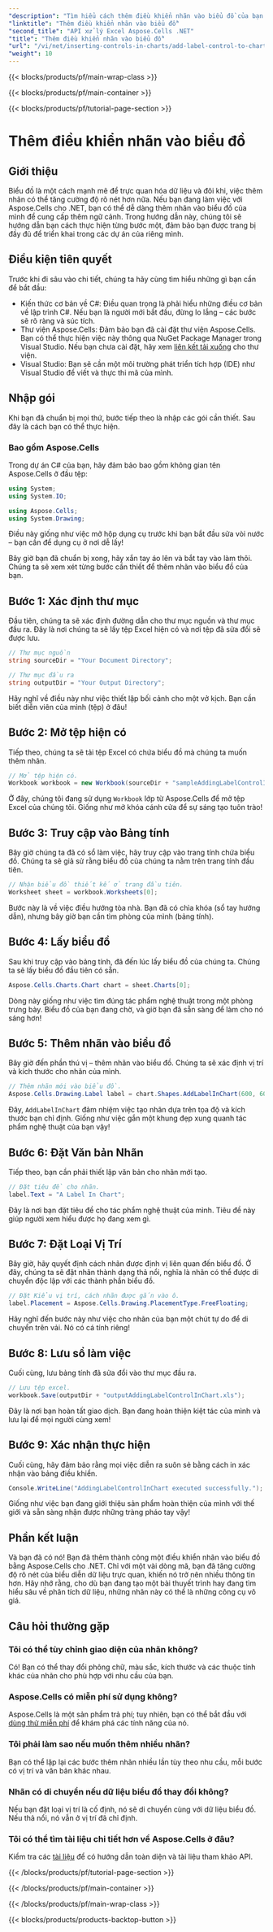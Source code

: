 ```yaml
---
"description": "Tìm hiểu cách thêm điều khiển nhãn vào biểu đồ của bạn trong Aspose.Cells cho .NET với hướng dẫn từng bước này. Nâng cao khả năng trực quan hóa dữ liệu của bạn."
"linktitle": "Thêm điều khiển nhãn vào biểu đồ"
"second_title": "API xử lý Excel Aspose.Cells .NET"
"title": "Thêm điều khiển nhãn vào biểu đồ"
"url": "/vi/net/inserting-controls-in-charts/add-label-control-to-chart/"
"weight": 10
---
```


{{< blocks/products/pf/main-wrap-class >}}

{{< blocks/products/pf/main-container >}}

{{< blocks/products/pf/tutorial-page-section >}}

# Thêm điều khiển nhãn vào biểu đồ

## Giới thiệu

Biểu đồ là một cách mạnh mẽ để trực quan hóa dữ liệu và đôi khi, việc thêm nhãn có thể tăng cường độ rõ nét hơn nữa. Nếu bạn đang làm việc với Aspose.Cells cho .NET, bạn có thể dễ dàng thêm nhãn vào biểu đồ của mình để cung cấp thêm ngữ cảnh. Trong hướng dẫn này, chúng tôi sẽ hướng dẫn bạn cách thực hiện từng bước một, đảm bảo bạn được trang bị đầy đủ để triển khai trong các dự án của riêng mình.

## Điều kiện tiên quyết

Trước khi đi sâu vào chi tiết, chúng ta hãy cùng tìm hiểu những gì bạn cần để bắt đầu:

- Kiến thức cơ bản về C#: Điều quan trọng là phải hiểu những điều cơ bản về lập trình C#. Nếu bạn là người mới bắt đầu, đừng lo lắng – các bước sẽ rõ ràng và súc tích.
- Thư viện Aspose.Cells: Đảm bảo bạn đã cài đặt thư viện Aspose.Cells. Bạn có thể thực hiện việc này thông qua NuGet Package Manager trong Visual Studio. Nếu bạn chưa cài đặt, hãy xem [liên kết tải xuống](https://releases.aspose.com/cells/net/) cho thư viện.
- Visual Studio: Bạn sẽ cần một môi trường phát triển tích hợp (IDE) như Visual Studio để viết và thực thi mã của mình.

## Nhập gói

Khi bạn đã chuẩn bị mọi thứ, bước tiếp theo là nhập các gói cần thiết. Sau đây là cách bạn có thể thực hiện.

### Bao gồm Aspose.Cells

Trong dự án C# của bạn, hãy đảm bảo bao gồm không gian tên Aspose.Cells ở đầu tệp:

```csharp
using System;
using System.IO;

using Aspose.Cells;
using System.Drawing;
```

Điều này giống như việc mở hộp dụng cụ trước khi bạn bắt đầu sửa vòi nước – bạn cần để dụng cụ ở nơi dễ lấy!

Bây giờ bạn đã chuẩn bị xong, hãy xắn tay áo lên và bắt tay vào làm thôi. Chúng ta sẽ xem xét từng bước cần thiết để thêm nhãn vào biểu đồ của bạn.

## Bước 1: Xác định thư mục

Đầu tiên, chúng ta sẽ xác định đường dẫn cho thư mục nguồn và thư mục đầu ra. Đây là nơi chúng ta sẽ lấy tệp Excel hiện có và nơi tệp đã sửa đổi sẽ được lưu.

```csharp
// Thư mục nguồn
string sourceDir = "Your Document Directory";

// Thư mục đầu ra
string outputDir = "Your Output Directory";
```

Hãy nghĩ về điều này như việc thiết lập bối cảnh cho một vở kịch. Bạn cần biết diễn viên của mình (tệp) ở đâu!

## Bước 2: Mở tệp hiện có

Tiếp theo, chúng ta sẽ tải tệp Excel có chứa biểu đồ mà chúng ta muốn thêm nhãn. 

```csharp
// Mở tệp hiện có.
Workbook workbook = new Workbook(sourceDir + "sampleAddingLabelControlInChart.xls");
```

Ở đây, chúng tôi đang sử dụng `Workbook` lớp từ Aspose.Cells để mở tệp Excel của chúng tôi. Giống như mở khóa cánh cửa để sự sáng tạo tuôn trào!

## Bước 3: Truy cập vào Bảng tính

Bây giờ chúng ta đã có sổ làm việc, hãy truy cập vào trang tính chứa biểu đồ. Chúng ta sẽ giả sử rằng biểu đồ của chúng ta nằm trên trang tính đầu tiên.

```csharp
// Nhận biểu đồ thiết kế ở trang đầu tiên.
Worksheet sheet = workbook.Worksheets[0];
```

Bước này là về việc điều hướng tòa nhà. Bạn đã có chìa khóa (sổ tay hướng dẫn), nhưng bây giờ bạn cần tìm phòng của mình (bảng tính).

## Bước 4: Lấy biểu đồ

Sau khi truy cập vào bảng tính, đã đến lúc lấy biểu đồ của chúng ta. Chúng ta sẽ lấy biểu đồ đầu tiên có sẵn.

```csharp
Aspose.Cells.Charts.Chart chart = sheet.Charts[0];
```

Dòng này giống như việc tìm đúng tác phẩm nghệ thuật trong một phòng trưng bày. Biểu đồ của bạn đang chờ, và giờ bạn đã sẵn sàng để làm cho nó sáng hơn!

## Bước 5: Thêm nhãn vào biểu đồ

Bây giờ đến phần thú vị – thêm nhãn vào biểu đồ. Chúng ta sẽ xác định vị trí và kích thước cho nhãn của mình.

```csharp
// Thêm nhãn mới vào biểu đồ.
Aspose.Cells.Drawing.Label label = chart.Shapes.AddLabelInChart(600, 600, 350, 900);
```

Đây, `AddLabelInChart` đảm nhiệm việc tạo nhãn dựa trên tọa độ và kích thước bạn chỉ định. Giống như việc gắn một khung đẹp xung quanh tác phẩm nghệ thuật của bạn vậy!

## Bước 6: Đặt Văn bản Nhãn

Tiếp theo, bạn cần phải thiết lập văn bản cho nhãn mới tạo. 

```csharp
// Đặt tiêu đề cho nhãn.
label.Text = "A Label In Chart";
```

Đây là nơi bạn đặt tiêu đề cho tác phẩm nghệ thuật của mình. Tiêu đề này giúp người xem hiểu được họ đang xem gì.

## Bước 7: Đặt Loại Vị Trí

Bây giờ, hãy quyết định cách nhãn được định vị liên quan đến biểu đồ. Ở đây, chúng ta sẽ đặt nhãn thành dạng thả nổi, nghĩa là nhãn có thể được di chuyển độc lập với các thành phần biểu đồ.

```csharp
// Đặt Kiểu vị trí, cách nhãn được gắn vào ô.
label.Placement = Aspose.Cells.Drawing.PlacementType.FreeFloating; 
```

Hãy nghĩ đến bước này như việc cho nhãn của bạn một chút tự do để di chuyển trên vải. Nó có cá tính riêng!

## Bước 8: Lưu sổ làm việc

Cuối cùng, lưu bảng tính đã sửa đổi vào thư mục đầu ra. 

```csharp
// Lưu tệp excel.
workbook.Save(outputDir + "outputAddingLabelControlInChart.xls");
```

Đây là nơi bạn hoàn tất giao dịch. Bạn đang hoàn thiện kiệt tác của mình và lưu lại để mọi người cùng xem!

## Bước 9: Xác nhận thực hiện

Cuối cùng, hãy đảm bảo rằng mọi việc diễn ra suôn sẻ bằng cách in xác nhận vào bảng điều khiển.

```csharp
Console.WriteLine("AddingLabelControlInChart executed successfully.");
```

Giống như việc bạn đang giới thiệu sản phẩm hoàn thiện của mình với thế giới và sẵn sàng nhận được những tràng pháo tay vậy!

## Phần kết luận

Và bạn đã có nó! Bạn đã thêm thành công một điều khiển nhãn vào biểu đồ bằng Aspose.Cells cho .NET. Chỉ với một vài dòng mã, bạn đã tăng cường độ rõ nét của biểu diễn dữ liệu trực quan, khiến nó trở nên nhiều thông tin hơn. Hãy nhớ rằng, cho dù bạn đang tạo một bài thuyết trình hay đang tìm hiểu sâu về phân tích dữ liệu, những nhãn này có thể là những công cụ vô giá.

## Câu hỏi thường gặp

### Tôi có thể tùy chỉnh giao diện của nhãn không?
Có! Bạn có thể thay đổi phông chữ, màu sắc, kích thước và các thuộc tính khác của nhãn cho phù hợp với nhu cầu của bạn.

### Aspose.Cells có miễn phí sử dụng không?
Aspose.Cells là một sản phẩm trả phí; tuy nhiên, bạn có thể bắt đầu với [dùng thử miễn phí](https://releases.aspose.com/) để khám phá các tính năng của nó.

### Tôi phải làm sao nếu muốn thêm nhiều nhãn?
Bạn có thể lặp lại các bước thêm nhãn nhiều lần tùy theo nhu cầu, mỗi bước có vị trí và văn bản khác nhau.

### Nhãn có di chuyển nếu dữ liệu biểu đồ thay đổi không?
Nếu bạn đặt loại vị trí là cố định, nó sẽ di chuyển cùng với dữ liệu biểu đồ. Nếu thả nổi, nó vẫn ở vị trí đã chỉ định.

### Tôi có thể tìm tài liệu chi tiết hơn về Aspose.Cells ở đâu?
Kiểm tra các [tài liệu](https://reference.aspose.com/cells/net/) để có hướng dẫn toàn diện và tài liệu tham khảo API.

{{< /blocks/products/pf/tutorial-page-section >}}

{{< /blocks/products/pf/main-container >}}

{{< /blocks/products/pf/main-wrap-class >}}

{{< blocks/products/products-backtop-button >}}